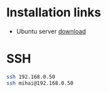 # Installation links
- Ubuntu server [download](https://ubuntu.com/download/server)

# SSH
```sh
ssh 192.168.0.50
ssh mihai@192.168.0.50
```

